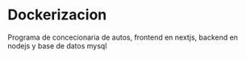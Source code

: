 # Dockerizacion
Programa de concecionaria de autos, frontend en nextjs, backend en nodejs y base de datos mysql

